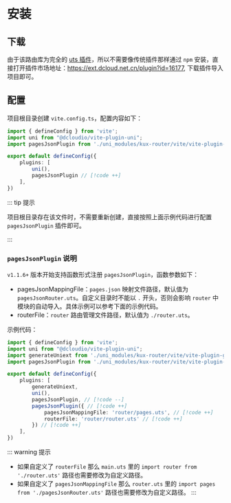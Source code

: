 # 安装

## 下载

由于该路由库为完全的 [uts 插件](https://doc.dcloud.net.cn/uni-app-x/plugin/uts-plugin.html)，所以不需要像传统插件那样通过 `npm` 安装，直接打开插件市场地址：https://ext.dcloud.net.cn/plugin?id=16177, 下载插件导入项目即可。

## 配置

项目根目录创建 `vite.config.ts`，配置内容如下：

```ts
import { defineConfig } from 'vite';
import uni from "@dcloudio/vite-plugin-uni";
import pagesJsonPlugin from './uni_modules/kux-router/vite/vite-plugin-kux-pages-json.ts'; // [!code ++]

export default defineConfig({
	plugins: [
		uni(),
		pagesJsonPlugin // [!code ++]
	],
})
```

::: tip 提示

项目根目录存在该文件时，不需要重新创建，直接按照上面示例代码进行配置 `pagesJsonPlugin` 插件即可。

:::

### `pagesJsonPlugin` 说明 <Badge text="1.1.6+"/>
`v1.1.6+` 版本开始支持函数形式注册 `pagesJsonPlugin`，函数参数如下：

- pagesJsonMappingFile：`pages.json` 映射文件路径，默认值为 `pagesJsonRouter.uts`。自定义目录时不能以 `.` 开头，否则会影响 `router` 中模块的自动导入。具体示例可以参考下面的示例代码。
- routerFile：`router` 路由管理文件路径，默认值为 `./router.uts`。

示例代码：

```ts
import { defineConfig } from 'vite';
import uni from "@dcloudio/vite-plugin-uni";
import generateUniext from './uni_modules/kux-router/vite/vite-plugin-generate-uniext'
import pagesJsonPlugin from './uni_modules/kux-router/vite/vite-plugin-kux-pages-json';

export default defineConfig({
    plugins: [
        generateUniext,
        uni(),
        pagesJsonPlugin, // [!code --]
        pagesJsonPlugin({ // [!code ++]
            pagesJsonMappingFile: 'router/pages.uts', // [!code ++]
            routerFile: 'router/router.uts' // [!code ++]
        }) // [!code ++]
    ],
})
```

::: warning 提示
+ 如果自定义了 `routerFile` 那么 `main.uts` 里的 `import router from './router.uts'` 路径也需要修改为自定义路径。
+ 如果自定义了 `pagesJsonMappingFile` 那么 `router.uts` 里的 `import pages from './pagesJsonRouter.uts'` 路径也需要修改为自定义路径。
:::
